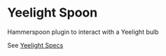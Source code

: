 # Yeelight Spoon
Hammerspoon plugin to interact with a Yeelight bulb

See [Yeelight Specs](https://www.yeelight.com/download/Yeelight_Inter-Operation_Spec.pdf)

